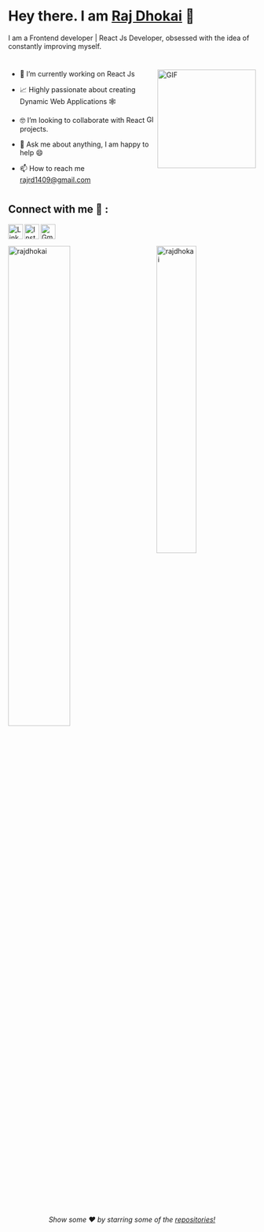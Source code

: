 <!---
rajdhokai/rajdhokai is a ✨ special ✨ repository because its `README.md` (this file) appears on your GitHub profile.
You can click the Preview link to take a look at your changes.
--->
# Hey there. I am [Raj Dhokai](https://github.com/rajdhokai) 👋

<!-- <p align="left"> 
	<img src="https://komarev.com/ghpvc/?username=manan-upadhyay&color=blue" alt="rajdhokai" /> 
</p> -->

I am a Frontend developer | React Js Developer, obsessed with the idea of constantly improving myself. 
<br>
 #
<img align="right" height="200px" alt="GIF" src="https://i.pinimg.com/originals/e4/26/70/e426702edf874b181aced1e2fa5c6cde.gif" />

- 🔭 I’m currently working on React Js <br/>

- 📈 Highly passionate about creating Dynamic Web Applications 🕸 <br/>

- 🤓 I’m looking to collaborate with React <img height="15px" alt="GIF" src="https://upload.wikimedia.org/wikipedia/commons/a/a7/React-icon.svg" /> projects. <br/>

- 💬 Ask me about anything, I am happy to help 😄 <br/>
- 📫 How to reach me rajrd1409@gmail.com <br/>

#
## Connect with me 🤝 :


[<img align="left" alt="LinkedIn" width="30px" src="https://www.vectorlogo.zone/logos/linkedin/linkedin-tile.svg" />](https://www.linkedin.com/in/raj-d-9982b8217/)
[<img align="left" alt="Instagram" width="30px" src="https://www.vectorlogo.zone/logos/instagram/instagram-tile.svg" />](https://www.instagram.com/raj__dhokai/)
[<img alt="Gmail" src="https://www.vectorlogo.zone/logos/gmail/gmail-tile.svg" width="30px">](mailto:rajdhokai0928@gmail.com)
<br>
<p> <img src="https://github-readme-stats.vercel.app/api?username=rajdhokai&show_icons=true" alt="rajdhokai" width="50%"/> 
<img src="https://github-readme-stats.vercel.app/api/top-langs/?username=rajdhokai&layout=compact" alt="rajdhokai" align="right" width="40%"/> </p>


<p align="center">
<h6 align="center">Show some ❤️ by starring some of the <a href="https://github.com/rajdhokai?tab=repositories"> repositories!</a></h6>
</p>
